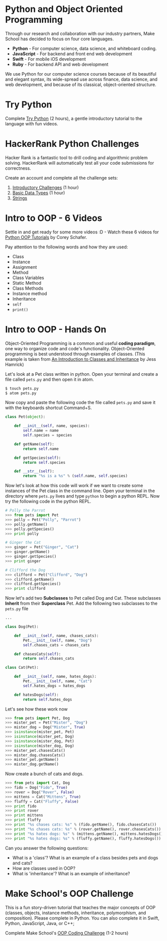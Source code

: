 # Python and Object Oriented Programming

Through our research and collaboration with our industry partners, Make School has decided to focus on four core languages.

* **Python** - For computer science, data science, and whiteboard coding.
* **JavaScript** - For backend and front end web development
* **Swift** - For mobile iOS development
* **Ruby** - For backend API and web development

We use Python for our computer science courses because of its beautiful and elegant syntax, its wide-spread use across finance, data science, and web development, and because of its classical, object-oriented structure.

# Try Python

Complete [Try Python](https://www.codeschool.com/courses/try-python) (2 hours), a gentle introductory tutorial to the language with fun videos.

# HackerRank Python Challenges

Hacker Rank is a fantastic tool to drill coding and algorithmic problem solving. HackerRank will automatically test all your code submissions for correctness.

Create an account and complete all the challenge sets:

1. [Introductory Challenges](https://www.hackerrank.com/domains/python/py-introduction) (1 hour)
1. [Basic Data Types](https://www.hackerrank.com/domains/python/py-basic-data-types) (1 hour)
1. [Strings](https://www.hackerrank.com/domains/python/py-strings)

# Intro to OOP - 6 Videos

Settle in and get ready for some more videos :D - Watch these 6 videos for [Python OOP Tutorials](https://www.youtube.com/watch?v=ZDa-Z5JzLYM&list=PL-osiE80TeTsqhIuOqKhwlXsIBIdSeYtc) by Corey Schafer.

Pay attention to the following words and how they are used:

* Class
* Instance
* Assignment
* Method
* Class Variables
* Static Method
* Class Methods
* Instance method
* Inheritance
* `self`
* `print()`

# Intro to OOP - Hands On

Object-Oriented Programming is a common and useful **coding paradigm**, one way to organize code and code's functionality. Object-Oriented programming is best understood through examples of classes. (This example is taken from [An Introduction to Classes and Inheritance](http://www.jesshamrick.com/2011/05/18/an-introduction-to-classes-and-inheritance-in-python/) by Jess Hamrick)

Let's look at a Pet class written in python. Open your terminal and create a file called `pets.py` and then open it in atom.

```bash
$ touch pets.py
$ atom pets.py
```

Now copy and paste the following code the file called `pets.py` and save it with the keyboards shortcut Command+S.

```py
class Pet(object):

    def __init__(self, name, species):
        self.name = name
        self.species = species

    def getName(self):
        return self.name

    def getSpecies(self):
        return self.species

    def __str__(self):
        return "%s is a %s" % (self.name, self.species)
```

Now let's look at how this code will work if we want to create some instances of the Pet class in the command line. Open your terminal in the directory where `pets.py` lives and type `python` to begin a python REPL. Now try the following code in the python REPL.

```py
# Polly the Parrot
>>> from pets import Pet
>>> polly = Pet("Polly", "Parrot")
>>> polly.getName()
>>> polly.getSpecies()
>>> print polly

# Ginger the Cat
>>> ginger = Pet("Ginger", "Cat")
>>> ginger.getName()
>>> ginger.getSpecies()
>>> print ginger

# Clifford the Dog
>>> clifford = Pet("Clifford", "Dog")
>>> clifford.getName()
>>> clifford.getSpecies()
>>> print clifford
```

Now let's add two **Subclasses** to Pet called Dog and Cat. These subclasses **Inherit** from their **Superclass** Pet. Add the following two subclasses to the `pets.py` file

```py
...

class Dog(Pet):

    def __init__(self, name, chases_cats):
        Pet.__init__(self, name, "Dog")
        self.chases_cats = chases_cats

    def chasesCats(self):
        return self.chases_cats

class Cat(Pet):

    def __init__(self, name, hates_dogs):
        Pet.__init__(self, name, "Cat")
        self.hates_dogs = hates_dogs

    def hatesDogs(self):
        return self.hates_dogs
```

Let's see how these work now

```python
>>> from pets import Pet, Dog
>>> mister_pet = Pet("Mister", "Dog")
>>> mister_dog = Dog("Mister", True)
>>> isinstance(mister_pet, Pet)
>>> isinstance(mister_pet, Dog)
>>> isinstance(mister_dog, Pet)
>>> isinstance(mister_dog, Dog)
>>> mister_pet.chasesCats()
>>> mister_dog.chasesCats()
>>> mister_pet.getName()
>>> mister_dog.getName()
```

Now create a bunch of cats and dogs.

```python
>>> from pets import Cat, Dog
>>> fido = Dog("Fido", True)
>>> rover = Dog("Rover", False)
>>> mittens = Cat("Mittens", True)
>>> fluffy = Cat("Fluffy", False)
>>> print fido
>>> print rover
>>> print mittens
>>> print fluffy
>>> print "%s chases cats: %s" % (fido.getName(), fido.chasesCats())
>>> print "%s chases cats: %s" % (rover.getName(), rover.chasesCats())
>>> print "%s hates dogs: %s" % (mittens.getName(), mittens.hatesDogs())
>>> print "%s hates dogs: %s" % (fluffy.getName(), fluffy.hatesDogs())
```

Can you answer the following questions:

* What is a 'class'? What is an example of a class besides pets and dogs and cats?
* How are classes used in OOP?
* What is 'inheritance'? What is an example of inheritance?

# Make School's OOP Challenge

This is a fun story-driven tutorial that teaches the major concepts of OOP (classes, objects, instance methods, inheritance, polymorphism, and composition). Please complete in Python. You can also complete it in Swift, Python, JavaScript, Java, or C++;

Complete Make School's [OOP Coding Challenge](http://hr.gs/ooptest) (1-2 hours)
